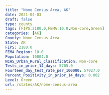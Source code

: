 ```yaml
---
title: "Nome Census Area, AK"
date: 2021-04-03
draft: false
type: county
tags: [FIPS:2180.0,FEMA:10.0,Non-core,Green]
categories: [AK]
County: Nome Census Area
State: AK
FIPS: 2180.0
FEMA_Region: 10.0
Population: 10004.0
NCHS_Urban_Rural_Classification: Non-core
Tests_in_prior_14_days: 5705.0
Fourteen_day_test_rate_per_100000: 57027.0
Percent_Positivity_in_prior_14_days: 0.002
Level: Green
url: /states/AK/nome-census-area
---
```



